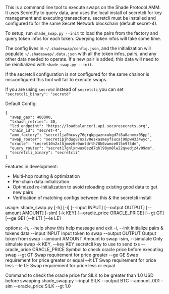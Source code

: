 This is a command line tool to execute swaps on the Shade Protocol AMM. It uses SecretPy to query data, and uses the local install of secretcli for key management and executing transactions. secretcli must be installed and configured to for the same Secret Network blockchain (default secret-4).

To setup, run `shade_swap.py --init` to load the pairs from the factory and query token infos for each token. Querying token infos will take some time. 

The config lives in `~/.shadeswap/config.json`, and the initialization will populate `~/.shadeswap/.data.json` with all the token infos, pairs, and any other data needed to operate. If a new pair is added, this data will need to be reinitialized with `shade_swap.py --init`.

If the secretcli configuration is not configured for the same chainor is misconfigured this tool will fail to execute swaps.

If you are using `secretd` instead of `secretcli` you can set `"secretcli_binary": "secretd"`

Default Config:
```
{
  "swap_gas": 400000,
  "txhash_retries": 30,
  "lcd_endpoint": "https://loadbalancer1.api.securesecrets.org",
  "chain_id": "secret-4",
  "amm_factory": "secret1ja0hcwvy76grqkpgwznxukgd7t8a8anmmx05pp",
  "swap_router": "secret1pjhdug87nxzv0esxasmeyfsucaj98pw4334wyc",
  "oracle": "secret10n2xl5jmez6r9umtdrth78k0vwmce0l5m9f5dm",
  "query_router": "secret17gnlxnwux0szd7qhl90ym8lw22qvedjz4v09dm",
  "secretcli_binary": "secretcli"
}
```

Features in development:
- Multi-hop routing & optimization
- Per-chain data initialization
- Optimized re-initialization to avoid reloading existing good data to get new pairs
- Verification of matching configs between this & the secretcli install


usage: shade_swap.py [-h] [-i] [--input INPUT] [--output OUTPUT] [--amount AMOUNT] [-sim] [-k KEY] [--oracle_price ORACLE_PRICE]
                     [--gt GT] [--ge GE] [--lt LT] [--le LE]

options:
  -h, --help            show this help message and exit
  -i, --init            Initialize pairs & tokens data
  --input INPUT         Input token to swap
  --output OUTPUT       Output token from swap
  --amount AMOUNT       Amount to swap
  -sim, --simulate      Only simulate swap
  -k KEY, --key KEY     secretcli key to use to send txs
  --oracle_price ORACLE_PRICE
                        Symbol to check oracle price before executing swap
  --gt GT               Swap requirement for price greater
  --ge GE               Swap requirement for price greater or equal
  --lt LT               Swap requirement for price less
  --le LE               Swap requirement for price less or equal

Command to check the oracle price for SILK to be greater than 1.0 USD before swapping
shade_swap.py --input SILK --output BTC --amount .001 -sim --oracle_price SILK --gt 1.0
